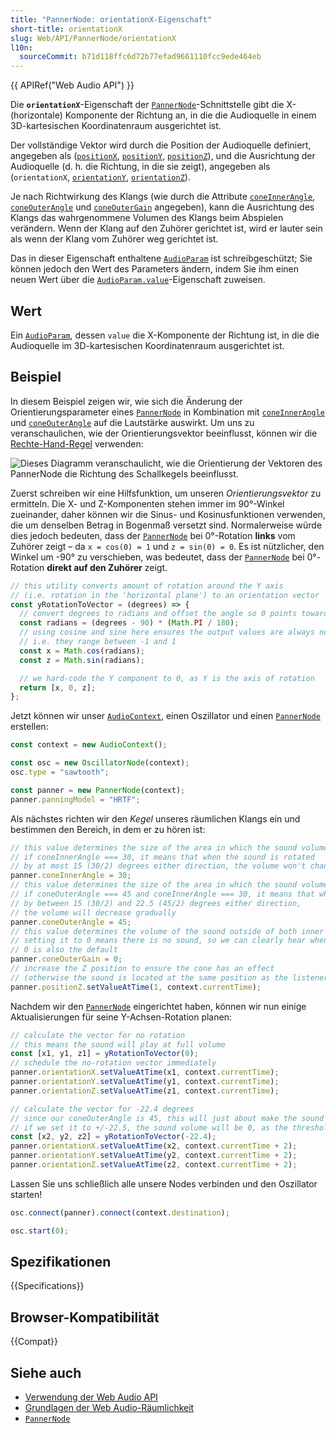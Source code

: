```yaml
---
title: "PannerNode: orientationX-Eigenschaft"
short-title: orientationX
slug: Web/API/PannerNode/orientationX
l10n:
  sourceCommit: b71d118ffc6d72b77efad9661110fcc9ede464eb
---
```


{{ APIRef("Web Audio API") }}

Die **`orientationX`**-Eigenschaft der [`PannerNode`](/de/docs/Web/API/PannerNode)-Schnittstelle gibt die X- (horizontale) Komponente der Richtung an, in die die Audioquelle in einem 3D-kartesischen Koordinatenraum ausgerichtet ist.

Der vollständige Vektor wird durch die Position der Audioquelle definiert, angegeben als ([`positionX`](/de/docs/Web/API/PannerNode/positionX), [`positionY`](/de/docs/Web/API/PannerNode/positionY), [`positionZ`](/de/docs/Web/API/PannerNode/positionZ)), und die Ausrichtung der Audioquelle (d. h. die Richtung, in die sie zeigt), angegeben als (`orientationX`, [`orientationY`](/de/docs/Web/API/PannerNode/orientationY), [`orientationZ`](/de/docs/Web/API/PannerNode/orientationZ)).

Je nach Richtwirkung des Klangs (wie durch die Attribute [`coneInnerAngle`](/de/docs/Web/API/PannerNode/coneInnerAngle), [`coneOuterAngle`](/de/docs/Web/API/PannerNode/coneOuterAngle) und [`coneOuterGain`](/de/docs/Web/API/PannerNode/coneOuterGain) angegeben), kann die Ausrichtung des Klangs das wahrgenommene Volumen des Klangs beim Abspielen verändern. Wenn der Klang auf den Zuhörer gerichtet ist, wird er lauter sein als wenn der Klang vom Zuhörer weg gerichtet ist.

Das in dieser Eigenschaft enthaltene [`AudioParam`](/de/docs/Web/API/AudioParam) ist schreibgeschützt; Sie können jedoch den Wert des Parameters ändern, indem Sie ihm einen neuen Wert über die [`AudioParam.value`](/de/docs/Web/API/AudioParam/value)-Eigenschaft zuweisen.

## Wert

Ein [`AudioParam`](/de/docs/Web/API/AudioParam), dessen `value` die X-Komponente der Richtung ist, in die die Audioquelle im 3D-kartesischen Koordinatenraum ausgerichtet ist.

## Beispiel

In diesem Beispiel zeigen wir, wie sich die Änderung der Orientierungsparameter eines [`PannerNode`](/de/docs/Web/API/PannerNode) in Kombination mit [`coneInnerAngle`](/de/docs/Web/API/PannerNode/coneInnerAngle) und [`coneOuterAngle`](/de/docs/Web/API/PannerNode/coneOuterAngle) auf die Lautstärke auswirkt. Um uns zu veranschaulichen, wie der Orientierungsvektor beeinflusst, können wir die [Rechte-Hand-Regel](https://en.wikipedia.org/wiki/Right-hand_rule) verwenden:

![Dieses Diagramm veranschaulicht, wie die Orientierung der Vektoren des PannerNode die Richtung des Schallkegels beeinflusst.](pannernode-orientation.png)

Zuerst schreiben wir eine Hilfsfunktion, um unseren _Orientierungsvektor_ zu ermitteln. Die X- und Z-Komponenten stehen immer im 90°-Winkel zueinander, daher können wir die Sinus- und Kosinusfunktionen verwenden, die um denselben Betrag in Bogenmaß versetzt sind. Normalerweise würde dies jedoch bedeuten, dass der [`PannerNode`](/de/docs/Web/API/PannerNode) bei 0°-Rotation **links** vom Zuhörer zeigt – da `x = cos(0) = 1` und `z = sin(0) = 0`. Es ist nützlicher, den Winkel um -90° zu verschieben, was bedeutet, dass der [`PannerNode`](/de/docs/Web/API/PannerNode) bei 0°-Rotation **direkt auf den Zuhörer** zeigt.

```js
// this utility converts amount of rotation around the Y axis
// (i.e. rotation in the 'horizontal plane') to an orientation vector
const yRotationToVector = (degrees) => {
  // convert degrees to radians and offset the angle so 0 points towards the listener
  const radians = (degrees - 90) * (Math.PI / 180);
  // using cosine and sine here ensures the output values are always normalized
  // i.e. they range between -1 and 1
  const x = Math.cos(radians);
  const z = Math.sin(radians);

  // we hard-code the Y component to 0, as Y is the axis of rotation
  return [x, 0, z];
};
```

Jetzt können wir unser [`AudioContext`](/de/docs/Web/API/AudioContext), einen Oszillator und einen [`PannerNode`](/de/docs/Web/API/PannerNode) erstellen:

```js
const context = new AudioContext();

const osc = new OscillatorNode(context);
osc.type = "sawtooth";

const panner = new PannerNode(context);
panner.panningModel = "HRTF";
```

Als nächstes richten wir den _Kegel_ unseres räumlichen Klangs ein und bestimmen den Bereich, in dem er zu hören ist:

```js
// this value determines the size of the area in which the sound volume is constant
// if coneInnerAngle === 30, it means that when the sound is rotated
// by at most 15 (30/2) degrees either direction, the volume won't change
panner.coneInnerAngle = 30;
// this value determines the size of the area in which the sound volume decreases gradually
// if coneOuterAngle === 45 and coneInnerAngle === 30, it means that when the sound is rotated
// by between 15 (30/2) and 22.5 (45/2) degrees either direction,
// the volume will decrease gradually
panner.coneOuterAngle = 45;
// this value determines the volume of the sound outside of both inner and outer cone
// setting it to 0 means there is no sound, so we can clearly hear when we leave the cone
// 0 is also the default
panner.coneOuterGain = 0;
// increase the Z position to ensure the cone has an effect
// (otherwise the sound is located at the same position as the listener)
panner.positionZ.setValueAtTime(1, context.currentTime);
```

Nachdem wir den [`PannerNode`](/de/docs/Web/API/PannerNode) eingerichtet haben, können wir nun einige Aktualisierungen für seine Y-Achsen-Rotation planen:

```js
// calculate the vector for no rotation
// this means the sound will play at full volume
const [x1, y1, z1] = yRotationToVector(0);
// schedule the no-rotation vector immediately
panner.orientationX.setValueAtTime(x1, context.currentTime);
panner.orientationY.setValueAtTime(y1, context.currentTime);
panner.orientationZ.setValueAtTime(z1, context.currentTime);

// calculate the vector for -22.4 degrees
// since our coneOuterAngle is 45, this will just about make the sound audible
// if we set it to +/-22.5, the sound volume will be 0, as the threshold is exclusive
const [x2, y2, z2] = yRotationToVector(-22.4);
panner.orientationX.setValueAtTime(x2, context.currentTime + 2);
panner.orientationY.setValueAtTime(y2, context.currentTime + 2);
panner.orientationZ.setValueAtTime(z2, context.currentTime + 2);
```

Lassen Sie uns schließlich alle unsere Nodes verbinden und den Oszillator starten!

```js
osc.connect(panner).connect(context.destination);

osc.start(0);
```

## Spezifikationen

{{Specifications}}

## Browser-Kompatibilität

{{Compat}}

## Siehe auch

- [Verwendung der Web Audio API](/de/docs/Web/API/Web_Audio_API/Using_Web_Audio_API)
- [Grundlagen der Web Audio-Räumlichkeit](/de/docs/Web/API/Web_Audio_API/Web_audio_spatialization_basics)
- [`PannerNode`](/de/docs/Web/API/PannerNode)
